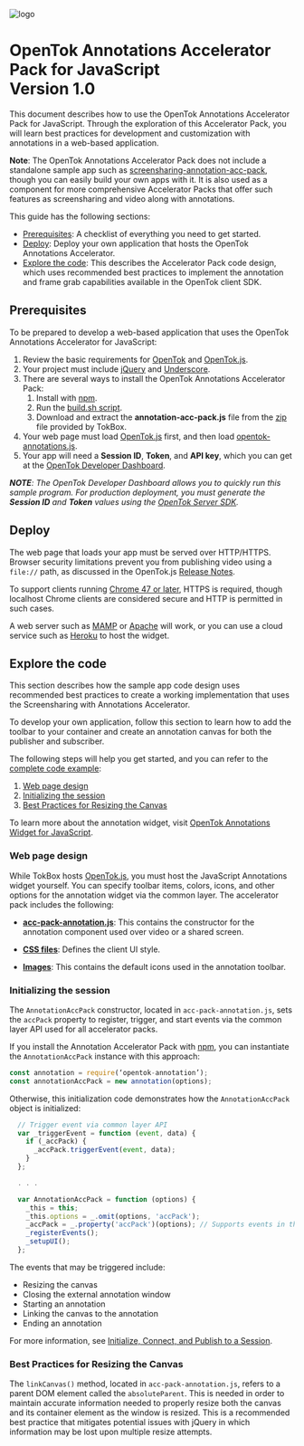 ![logo](../tokbox-logo.png)

# OpenTok Annotations Accelerator Pack for JavaScript<br/>Version 1.0

This document describes how to use the OpenTok Annotations Accelerator Pack for JavaScript. Through the exploration of this Accelerator Pack, you will learn best practices for development and customization with annotations in a web-based application.

**Note**: The OpenTok Annotations Accelerator Pack does not include a standalone sample app such as [screensharing-annotation-acc-pack](https://github.com/opentok/screensharing-annotation-acc-pack), though you can easily build your own apps with it. It is also used as a component for more comprehensive Accelerator Packs that offer such features as screensharing and video along with annotations. 


This guide has the following sections:

- [Prerequisites](#prerequisites): A checklist of everything you need to get started.
- [Deploy](#deploy): Deploy your own application that hosts the OpenTok Annotations Accelerator.
- [Explore the code](#explore-the-code): This describes the Accelerator Pack code design, which uses recommended best practices to implement the annotation and frame grab capabilities available in the OpenTok client SDK.


## Prerequisites

To be prepared to develop a web-based application that uses the OpenTok Annotations Accelerator for JavaScript:

1. Review the basic requirements for [OpenTok](https://tokbox.com/developer/requirements/) and [OpenTok.js](https://tokbox.com/developer/sdks/js/#browsers).
2. Your project must include [jQuery](https://jquery.com/) and [Underscore](http://underscorejs.org/).
3. There are several ways to install the OpenTok Annotations Accelerator Pack: <ol><li>Install with [npm](https://www.npmjs.com/package/opentok-annotation).</li><li>Run the [build.sh script](./build.sh).</li><li>Download and extract the **annotation-acc-pack.js** file from the [zip](https://s3.amazonaws.com/artifact.tokbox.com/solution/rel/annotations/JS/opentok-js-annotations-1.0.0.zip) file provided by TokBox.</li></ol>
4. Your web page must load [OpenTok.js](https://tokbox.com/developer/sdks/js/) first, and then load [opentok-annotations.js](./sample-app/public/js/components/opentok-annotation.js).  
5. Your app will need a **Session ID**, **Token**, and **API key**, which you can get at the [OpenTok Developer Dashboard](https://dashboard.tokbox.com). 

_**NOTE**: The OpenTok Developer Dashboard allows you to quickly run this sample program. For production deployment, you must generate the **Session ID** and **Token** values using the [OpenTok Server SDK](https://tokbox.com/developer/sdks/server/)._


## Deploy

The web page that loads your app must be served over HTTP/HTTPS. Browser security limitations prevent you from publishing video using a `file://` path, as discussed in the OpenTok.js [Release Notes](https://www.tokbox.com/developer/sdks/js/release-notes.html#knownIssues). 

To support clients running [Chrome 47 or later](https://groups.google.com/forum/#!topic/discuss-webrtc/sq5CVmY69sc), HTTPS is required, though localhost Chrome clients are considered secure and HTTP is permitted in such cases. 

A web server such as [MAMP](https://www.mamp.info/) or [Apache](https://httpd.apache.org/) will work, or you can use a cloud service such as [Heroku](https://www.heroku.com/) to host the widget. 

## Explore the code

This section describes how the sample app code design uses recommended best practices to create a working implementation that uses the Screensharing with Annotations Accelerator. 

To develop your own application, follow this section to learn how to add the toolbar to your container and create an annotation canvas for both the publisher and subscriber. 

The following steps will help you get started, and you can refer to the [complete code example](./sample-app/public/index.html):

1. [Web page design](#web-page-design)
2. [Initializing the session](#initializing-the-session)
3. [Best Practices for Resizing the Canvas](#best-practices-for-resizing-the-canvas)

To learn more about the annotation widget, visit [OpenTok Annotations Widget for JavaScript](https://github.com/opentok/annotation-widget/tree/js). 


### Web page design

While TokBox hosts [OpenTok.js](https://tokbox.com/developer/sdks/js/), you must host the JavaScript Annotations widget yourself. You can specify toolbar items, colors, icons, and other options for the annotation widget via the common layer. The accelerator pack includes the following:

* **[acc-pack-annotation.js](./opentok.js-ss-annotation/src/acc-pack-annotation.js)**: This contains the constructor for the annotation component used over video or a shared screen.

* **[CSS files](./sample-app/public/css)**: Defines the client UI style.

* **[Images](./opentok.js-ss-annotation/images)**: This contains the default icons used in the annotation toolbar.


### Initializing the session

The `AnnotationAccPack` constructor, located in `acc-pack-annotation.js`, sets the `accPack` property to register, trigger, and start events via the common layer API used for all accelerator packs.

If you install the Annotation Accelerator Pack with [npm](https://www.npmjs.com/package/opentok-annotation), you can instantiate the `AnnotationAccPack` instance with this approach:

```javascript
const annotation = require(‘opentok-annotation’);
const annotationAccPack = new annotation(options);
```

Otherwise, this initialization code demonstrates how the `AnnotationAccPack` object is initialized:

```javascript
  // Trigger event via common layer API
  var _triggerEvent = function (event, data) {
    if (_accPack) {
      _accPack.triggerEvent(event, data);
    }
  };

  . . .

  var AnnotationAccPack = function (options) {
    _this = this;
    _this.options = _.omit(options, 'accPack');
    _accPack = _.property('accPack')(options); // Supports events in the common layer.
    _registerEvents();
    _setupUI();
  };
```

The events that may be triggered include:

 - Resizing the canvas
 - Closing the external annotation window
 - Starting an annotation
 - Linking the canvas to the annotation
 - Ending an annotation


For more information, see [Initialize, Connect, and Publish to a Session](https://tokbox.com/developer/concepts/connect-and-publish/).



### Best Practices for Resizing the Canvas

The `linkCanvas()` method, located in `acc-pack-annotation.js`, refers to a parent DOM element called the `absoluteParent`. This is needed in order to maintain accurate information needed to properly resize both the canvas and its container element as the window is resized. This is a recommended best practice that mitigates potential issues with jQuery in which information may be lost upon multiple resize attempts. 
